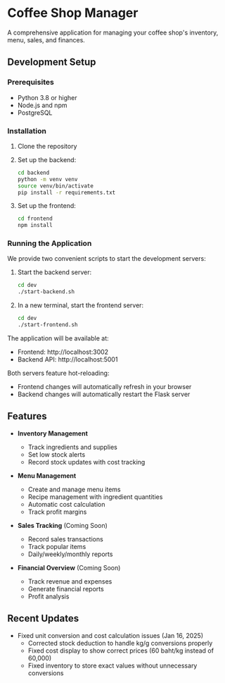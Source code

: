 # Coffee Shop Manager

A comprehensive application for managing your coffee shop's inventory, menu, sales, and finances.

## Development Setup

### Prerequisites
- Python 3.8 or higher
- Node.js and npm
- PostgreSQL

### Installation

1. Clone the repository
2. Set up the backend:
   ```bash
   cd backend
   python -m venv venv
   source venv/bin/activate
   pip install -r requirements.txt
   ```

3. Set up the frontend:
   ```bash
   cd frontend
   npm install
   ```

### Running the Application

We provide two convenient scripts to start the development servers:

1. Start the backend server:
   ```bash
   cd dev
   ./start-backend.sh
   ```

2. In a new terminal, start the frontend server:
   ```bash
   cd dev
   ./start-frontend.sh
   ```

The application will be available at:
- Frontend: http://localhost:3002
- Backend API: http://localhost:5001

Both servers feature hot-reloading:
- Frontend changes will automatically refresh in your browser
- Backend changes will automatically restart the Flask server

## Features

- **Inventory Management**
  - Track ingredients and supplies
  - Set low stock alerts
  - Record stock updates with cost tracking

- **Menu Management**
  - Create and manage menu items
  - Recipe management with ingredient quantities
  - Automatic cost calculation
  - Track profit margins

- **Sales Tracking** (Coming Soon)
  - Record sales transactions
  - Track popular items
  - Daily/weekly/monthly reports

- **Financial Overview** (Coming Soon)
  - Track revenue and expenses
  - Generate financial reports
  - Profit analysis

## Recent Updates

- Fixed unit conversion and cost calculation issues (Jan 16, 2025)
  - Corrected stock deduction to handle kg/g conversions properly
  - Fixed cost display to show correct prices (60 baht/kg instead of 60,000)
  - Fixed inventory to store exact values without unnecessary conversions
